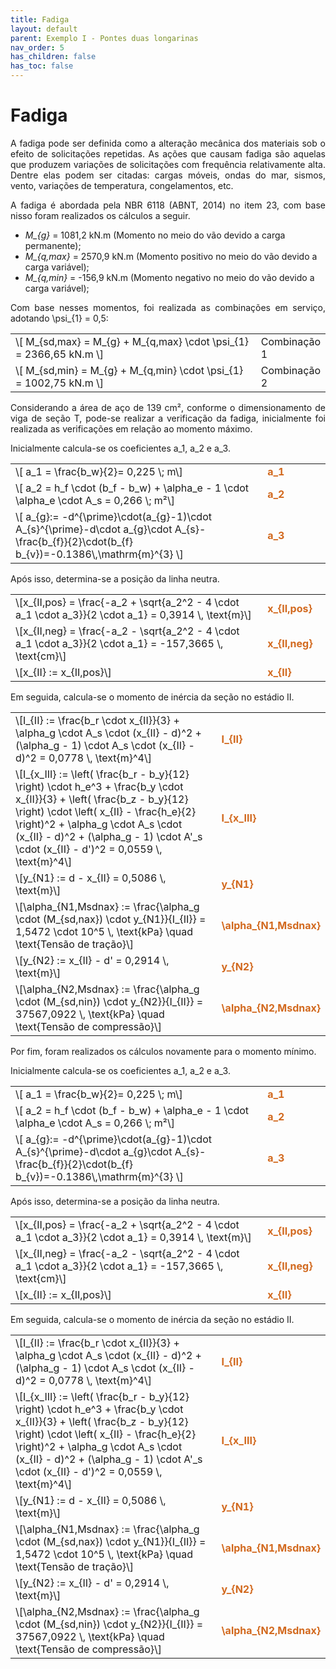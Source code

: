 ```yaml
---
title: Fadiga
layout: default
parent: Exemplo I - Pontes duas longarinas
nav_order: 5
has_children: false
has_toc: false
---
```


<!--Don't delete this script-->
<script src = "https://polyfill.io/v3/polyfill.min.js?features=es6"></script>
<script id = "MathJax-script" async src="https://cdn.jsdelivr.net/npm/mathjax@3/es5/tex-mml-chtml.js"></script>
<!--Don't delete this script-->

<h1>Fadiga</h1>

<p align = "justify">
A fadiga pode ser definida como a alteração mecânica dos materiais sob o efeito de solicitações repetidas. As ações que causam fadiga são aquelas que produzem variações de solicitações com frequência relativamente alta. Dentre elas podem ser citadas: cargas móveis, ondas do mar, sismos, vento, variações de temperatura, congelamentos, etc. 
</p>

<p align = "justify">
A fadiga é abordada pela NBR 6118 (ABNT, 2014) no item 23, com base nisso foram realizados os cálculos a seguir.
</p>

<ul>
  <li><i>M_{g}</sub></i> = 1081,2 kN.m (Momento no meio do vão devido a carga permanente);</li>
  <li><i>M_{q,max}</sub></i> = 2570,9 kN.m (Momento positivo no meio do vão devido a carga variável);</li>
  <li><i>M_{q,min}</sub></i> = -156,9 kN.m (Momento negativo no meio do vão devido a carga variável);</li>
</ul>

<p align = "justify">
Com base nesses momentos, foi realizada as combinações em serviço, adotando \psi_{1} = 0,5:
</p>

<table style = "width:100%">
    <tr>
        <td style="width: 80%;">\[ M_{sd,max} = M_{g} + M_{q,max} \cdot \psi_{1} = 2366,65 kN.m \]</td>
        <td style="width: 20%;">Combinação 1</td>  
    </tr>
    <tr>
        <td style="width: 80%;">\[ M_{sd,min} = M_{g} + M_{q,min} \cdot \psi_{1} = 1002,75 kN.m \]</td>
        <td style="width: 20%;">Combinação 2</td>        
    </tr>
</table>

<p align = "justify">
Considerando a área de aço de 139 cm², conforme o dimensionamento de viga de seção T, pode-se realizar a verificação da fadiga, inicialmente foi realizada as verificações em relação ao momento máximo.
</p>

<p align = "justify">
Inicialmente calcula-se os coeficientes a_1, a_2 e a_3.
</p>

<table style = "width:100%">
    <tr>
        <td style="width: 80%;">\[ a_1 =  \frac{b_w}{2}= 0,225 \; m\]</td>
        <td style="width: 20%;"><font color="#D2691E"><b>a_1</b></font></td>
    </tr>
    <tr>
        <td style="width: 80%;">\[ a_2 = h_f \cdot (b_f - b_w) + \alpha_e - 1 \cdot \alpha_e \cdot A_s = 0,266 \; m²\]</td> 
        <td style="width: 20%;"><font color="#D2691E"><b>a_2</b></font></td>
    </tr>
    <tr>
        <td style="width: 80%;">\[ a_{g}:= -d^{\prime}\cdot(a_{g}-1)\cdot A_{s}^{\prime}-d\cdot a_{g}\cdot A_{s}-\frac{b_{f}}{2}\cdot(b_{f} b_{v})=-0.1386\,\mathrm{m}^{3} \]</td>
        <td style="width: 20%;"><font color="#D2691E"><b>a_3</b></font></td>
    </tr>
</table>

<p align = "justify">
Após isso, determina-se a posição da linha neutra.
</p>

<body>
    <table>
        <tr>
            <td style="width: 80%;">\[x_{II,pos} = \frac{-a_2 + \sqrt{a_2^2 - 4 \cdot a_1 \cdot a_3}}{2 \cdot a_1} = 0,3914 \, \text{m}\]</td>
            <td style="width: 20%;"><font color="#D2691E"><b>x_{II,pos}</b></font></td>
        </tr>
        <tr>
            <td style="width: 80%;">\[x_{II,neg} = \frac{-a_2 - \sqrt{a_2^2 - 4 \cdot a_1 \cdot a_3}}{2 \cdot a_1} = -157,3665 \, \text{cm}\]</td>
            <td style="width: 20%;"><font color="#D2691E"><b>x_{II,neg}</b></font></td>
        </tr>
        <tr>
            <td style="width: 80%;">\[x_{II} := x_{II,pos}\]</td>
            <td style="width: 20%;"><font color="#D2691E"><b>x_{II}</b></font></td>
        </tr>
    </table>
</body>

<p align = "justify">
Em seguida, calcula-se o momento de inércia da seção no estádio II.
</p>

<body>
    <table>
        <tr>
            <td style="width: 80%;">\[I_{II} := \frac{b_r \cdot x_{II}}{3} + \alpha_g \cdot A_s \cdot (x_{II} - d)^2 + (\alpha_g - 1) \cdot A_s \cdot (x_{II} - d)^2 = 0,0778 \, \text{m}^4\]</td>
            <td style="width: 20%;"><font color="#D2691E"><b>I_{II}</b></font></td>
        </tr>
        <tr>
            <td style="width: 80%;">\[I_{x_III} := \left( \frac{b_r - b_y}{12} \right) \cdot h_e^3 + \frac{b_y \cdot x_{II}}{3} + \left( \frac{b_z - b_y}{12} \right) \cdot \left( x_{II} - \frac{h_e}{2} \right)^2 + \alpha_g \cdot A_s \cdot (x_{II} - d)^2 + (\alpha_g - 1) \cdot A'_s \cdot (x_{II} - d')^2 = 0,0559 \, \text{m}^4\]</td>
            <td style="width: 20%;"><font color="#D2691E"><b>I_{x_III}</b></font></td>
        </tr>
        <tr>
            <td style="width: 80%;">\[y_{N1} := d - x_{II} = 0,5086 \, \text{m}\]</td>
            <td style="width: 20%;"><font color="#D2691E"><b>y_{N1}</b></font></td>
        </tr>
        <tr>
            <td style="width: 80%;">\[\alpha_{N1,Msdnax} := \frac{\alpha_g \cdot (M_{sd,nax}) \cdot y_{N1}}{I_{II}} = 1,5472 \cdot 10^5 \, \text{kPa} \quad \text{Tensão de tração}\]</td>
            <td style="width: 20%;"><font color="#D2691E"><b>\alpha_{N1,Msdnax}</b></font></td>
        </tr>
        <tr>
            <td style="width: 80%;">\[y_{N2} := x_{II} - d' = 0,2914 \, \text{m}\]</td>
            <td style="width: 20%;"><font color="#D2691E"><b>y_{N2}</b></font></td>
        </tr>
        <tr>
            <td style="width: 80%;">\[\alpha_{N2,Msdnax} := \frac{\alpha_g \cdot (M_{sd,nin}) \cdot y_{N2}}{I_{II}} = 37567,0922 \, \text{kPa} \quad \text{Tensão de compressão}\]</td>
            <td style="width: 20%;"><font color="#D2691E"><b>\alpha_{N2,Msdnax}</b></font></td>
        </tr>
    </table>
</body>

<p align = "justify">
Por fim, foram realizados os cálculos novamente para o momento mínimo.
</p>

<p align = "justify">
Inicialmente calcula-se os coeficientes a_1, a_2 e a_3.
</p>

<table style = "width:100%">
    <tr>
        <td style="width: 80%;">\[ a_1 =  \frac{b_w}{2}= 0,225 \; m\]</td>
        <td style="width: 20%;"><font color="#D2691E"><b>a_1</b></font></td>
    </tr>
    <tr>
        <td style="width: 80%;">\[ a_2 = h_f \cdot (b_f - b_w) + \alpha_e - 1 \cdot \alpha_e \cdot A_s = 0,266 \; m²\]</td> 
        <td style="width: 20%;"><font color="#D2691E"><b>a_2</b></font></td>
    </tr>
    <tr>
        <td style="width: 80%;">\[ a_{g}:= -d^{\prime}\cdot(a_{g}-1)\cdot A_{s}^{\prime}-d\cdot a_{g}\cdot A_{s}-\frac{b_{f}}{2}\cdot(b_{f} b_{v})=-0.1386\,\mathrm{m}^{3} \]</td>
        <td style="width: 20%;"><font color="#D2691E"><b>a_3</b></font></td>
    </tr>
</table>

<p align = "justify">
Após isso, determina-se a posição da linha neutra.
</p>

<body>
    <table>
        <tr>
            <td style="width: 80%;">\[x_{II,pos} = \frac{-a_2 + \sqrt{a_2^2 - 4 \cdot a_1 \cdot a_3}}{2 \cdot a_1} = 0,3914 \, \text{m}\]</td>
            <td style="width: 20%;"><font color="#D2691E"><b>x_{II,pos}</b></font></td>
        </tr>
        <tr>
            <td style="width: 80%;">\[x_{II,neg} = \frac{-a_2 - \sqrt{a_2^2 - 4 \cdot a_1 \cdot a_3}}{2 \cdot a_1} = -157,3665 \, \text{cm}\]</td>
            <td style="width: 20%;"><font color="#D2691E"><b>x_{II,neg}</b></font></td>
        </tr>
        <tr>
            <td style="width: 80%;">\[x_{II} := x_{II,pos}\]</td>
            <td style="width: 20%;"><font color="#D2691E"><b>x_{II}</b></font></td>
        </tr>
    </table>
</body>

<p align = "justify">
Em seguida, calcula-se o momento de inércia da seção no estádio II.
</p>

<body>
    <table>
        <tr>
            <td style="width: 80%;">\[I_{II} := \frac{b_r \cdot x_{II}}{3} + \alpha_g \cdot A_s \cdot (x_{II} - d)^2 + (\alpha_g - 1) \cdot A_s \cdot (x_{II} - d)^2 = 0,0778 \, \text{m}^4\]</td>
            <td style="width: 20%;"><font color="#D2691E"><b>I_{II}</b></font></td>
        </tr>
        <tr>
            <td style="width: 80%;">\[I_{x_III} := \left( \frac{b_r - b_y}{12} \right) \cdot h_e^3 + \frac{b_y \cdot x_{II}}{3} + \left( \frac{b_z - b_y}{12} \right) \cdot \left( x_{II} - \frac{h_e}{2} \right)^2 + \alpha_g \cdot A_s \cdot (x_{II} - d)^2 + (\alpha_g - 1) \cdot A'_s \cdot (x_{II} - d')^2 = 0,0559 \, \text{m}^4\]</td>
            <td style="width: 20%;"><font color="#D2691E"><b>I_{x_III}</b></font></td>
        </tr>
        <tr>
            <td style="width: 80%;">\[y_{N1} := d - x_{II} = 0,5086 \, \text{m}\]</td>
            <td style="width: 20%;"><font color="#D2691E"><b>y_{N1}</b></font></td>
        </tr>
        <tr>
            <td style="width: 80%;">\[\alpha_{N1,Msdnax} := \frac{\alpha_g \cdot (M_{sd,nax}) \cdot y_{N1}}{I_{II}} = 1,5472 \cdot 10^5 \, \text{kPa} \quad \text{Tensão de tração}\]</td>
            <td style="width: 20%;"><font color="#D2691E"><b>\alpha_{N1,Msdnax}</b></font></td>
        </tr>
        <tr>
            <td style="width: 80%;">\[y_{N2} := x_{II} - d' = 0,2914 \, \text{m}\]</td>
            <td style="width: 20%;"><font color="#D2691E"><b>y_{N2}</b></font></td>
        </tr>
        <tr>
            <td style="width: 80%;">\[\alpha_{N2,Msdnax} := \frac{\alpha_g \cdot (M_{sd,nin}) \cdot y_{N2}}{I_{II}} = 37567,0922 \, \text{kPa} \quad \text{Tensão de compressão}\]</td>
            <td style="width: 20%;"><font color="#D2691E"><b>\alpha_{N2,Msdnax}</b></font></td>
        </tr>
    </table>
</body>



